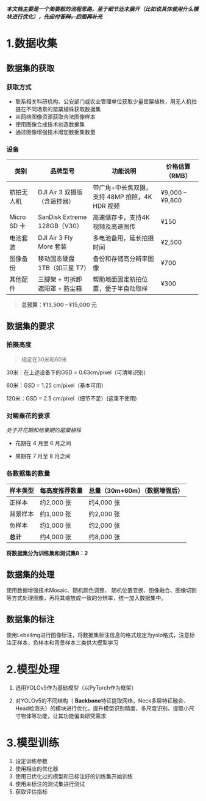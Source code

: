 ***本文档主要是一个简要般的流程思路，至于细节还未展开（比如说具体使用什么模块进行优化），~~先应付答辩，后面再补充~~***

# 1.数据收集

## 数据集的获取

### 获取方式

- 联系相关科研机构、公安部门或农业管理单位获取少量罂粟植株，用无人机拍摄在不同场景的罂粟植株获取数据集
- 从网络图像资源获取合法图像样本
- 使用图像合成技术创造数据集
- 通过图像增强技术增加数据集数量

### 设备

| 类别        | 品牌型号                       | 功能说明                                       | 价格估算（RMB） |
| ----------- | ------------------------------ | ---------------------------------------------- | --------------- |
| 航拍无人机  | DJI Air 3 双摄版（含遥控器）   | 带广角+中长焦双摄，支持 48MP 拍照，4K HDR 视频 | ¥9,000 – ¥9,800 |
| Micro SD 卡 | SanDisk Extreme 128GB（V30）   | 高速储存卡，支持4K视频及高速图传               | ¥150            |
| 电池套装    | DJI Air 3 Fly More 套装        | 多电池备用，延长拍摄时间                       | ¥2,500          |
| 图像备份    | 移动固态硬盘 1TB（如三星 T7）  | 备份和存储高分辨率图像                         | ¥700            |
| 其他配件    | 三脚架 + 可拆卸遮阳罩 + 防尘箱 | 帮助地面固定航拍位置，便于半自动取样           | ¥300            |



> **总预算：¥13,500 – ¥15,000 元**



## 数据集的要求

### 拍摄高度

> 规定在30米和60米

30米：在上述设备下的GSD = 0.63cm/pixel（可清晰识别）

60米：GSD = 1.25 cm/pixel（基本可用）

120米：GSD = 2.5 cm/pixel（细节不足）(这里不使用)



### 对罂粟花的要求

*处于开花期和结果期的罂粟植株*

- 花期在 4 月至 6 月之间

- 果期在 7 月至 8 月之间



### 各数据集的数量

| 样本类型 | 每高度推荐数量 | 总量（30m+60m）（数据增强后） |
| -------- | -------------- | ----------------------------- |
| 正样本   | 约2,000 张     | 约4,000 张                    |
| 背景样本 | 约1,000 张     | 约2,000 张                    |
| 负样本   | 约1,000 张     | 约2,000 张                    |
| **总计** | 约4,000 张     | 约8,000 张                    |

**将数据集分为训练集和测试集8：2**



## 数据集的处理

使用数据增强技术Mosaic、随机颜色调整、 随机位置变换、图像融合、图像切割等方式处理图像，再将其缩放成一致的分辨率，统一加入数据集中。



## 数据集的标注

使用LebelImg进行图像标注，将数据集标注信息的格式规定为yolo格式，注意标注正样本，负样本和背景样本三类供大模型学习



# 2.模型处理

1. 选用YOLOv5作为基础模型（以PyTorch作为框架）

2. 对YOLOv5的不同结构（ **Backbone**特征提取网络，Neck多层特征融合、Head检测头）的模块进行优化，提升模型识别精度、多尺度识别、提取小尺寸物体等功能，让其功能偏向研究需求



# 3.模型训练

1. 设定训练参数
2. 使用相应的优化器
3. 使用已优化过的模型和已标注好的训练集开始训练
4. 使用未标注的测试集进行测试
5. 获取评估指标





